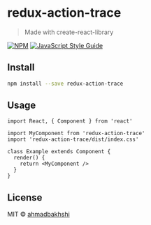 # redux-action-trace

> Made with create-react-library

[![NPM](https://img.shields.io/npm/v/redux-action-trace.svg)](https://www.npmjs.com/package/redux-action-trace) [![JavaScript Style Guide](https://img.shields.io/badge/code_style-standard-brightgreen.svg)](https://standardjs.com)

## Install

```bash
npm install --save redux-action-trace
```

## Usage

```tsx
import React, { Component } from 'react'

import MyComponent from 'redux-action-trace'
import 'redux-action-trace/dist/index.css'

class Example extends Component {
  render() {
    return <MyComponent />
  }
}
```

## License

MIT © [ahmadbakhshi](https://github.com/ahmadbakhshi)
